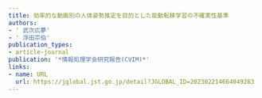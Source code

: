 ```yaml
---
title: 効率的な動画別の人体姿勢推定を目的とした能動転移学習の不確実性基準
authors:
- ' 武次広夢'
- ' 浮田宗伯'
publication_types:
- article-journal
publication: '*情報処理学会研究報告(CVIM)*'
links:
- name: URL
  url: https://jglobal.jst.go.jp/detail?JGLOBAL_ID=202302214664049283
---
```

